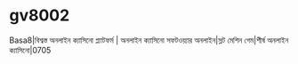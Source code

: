 # gv8002
Basa8|বিশ্বস্ত অনলাইন ক্যাসিনো প্ল্যাটফর্ম | অনলাইন ক্যাসিনো সফটওয়্যার অনলাইন|স্লট মেশিন গেম|শীর্ষ অনলাইন ক্যাসিনো|0705
